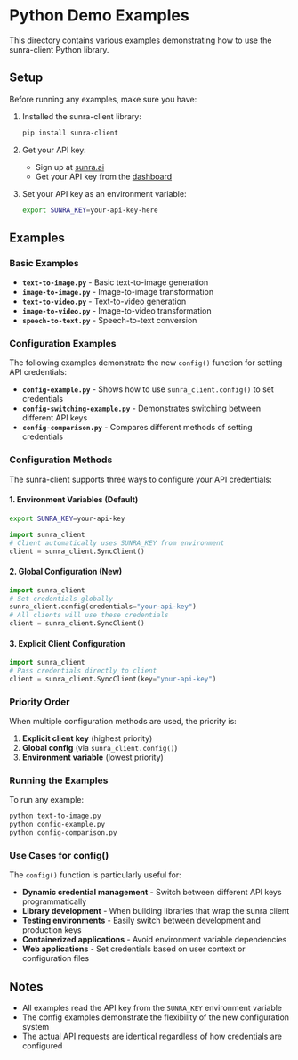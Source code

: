 # Python Demo Examples

This directory contains various examples demonstrating how to use the sunra-client Python library.

## Setup

Before running any examples, make sure you have:

1. Installed the sunra-client library:
   ```bash
   pip install sunra-client
   ```

2. Get your API key:
   - Sign up at [sunra.ai](https://sunra.ai)
   - Get your API key from the [dashboard](https://sunra.ai/dashboard/keys)

3. Set your API key as an environment variable:
   ```bash
   export SUNRA_KEY=your-api-key-here
   ```

## Examples

### Basic Examples

- **`text-to-image.py`** - Basic text-to-image generation
- **`image-to-image.py`** - Image-to-image transformation
- **`text-to-video.py`** - Text-to-video generation
- **`image-to-video.py`** - Image-to-video transformation
- **`speech-to-text.py`** - Speech-to-text conversion

### Configuration Examples

The following examples demonstrate the new `config()` function for setting API credentials:

- **`config-example.py`** - Shows how to use `sunra_client.config()` to set credentials
- **`config-switching-example.py`** - Demonstrates switching between different API keys
- **`config-comparison.py`** - Compares different methods of setting credentials

### Configuration Methods

The sunra-client supports three ways to configure your API credentials:

#### 1. Environment Variables (Default)
```bash
export SUNRA_KEY=your-api-key
```
```python
import sunra_client
# Client automatically uses SUNRA_KEY from environment
client = sunra_client.SyncClient()
```

#### 2. Global Configuration (New)
```python
import sunra_client
# Set credentials globally
sunra_client.config(credentials="your-api-key")
# All clients will use these credentials
client = sunra_client.SyncClient()
```

#### 3. Explicit Client Configuration
```python
import sunra_client
# Pass credentials directly to client
client = sunra_client.SyncClient(key="your-api-key")
```

### Priority Order

When multiple configuration methods are used, the priority is:
1. **Explicit client key** (highest priority)
2. **Global config** (via `sunra_client.config()`)
3. **Environment variable** (lowest priority)

### Running the Examples

To run any example:

```bash
python text-to-image.py
python config-example.py
python config-comparison.py
```

### Use Cases for config()

The `config()` function is particularly useful for:

- **Dynamic credential management** - Switch between different API keys programmatically
- **Library development** - When building libraries that wrap the sunra client
- **Testing environments** - Easily switch between development and production keys
- **Containerized applications** - Avoid environment variable dependencies
- **Web applications** - Set credentials based on user context or configuration files

## Notes

- All examples read the API key from the `SUNRA_KEY` environment variable
- The config examples demonstrate the flexibility of the new configuration system
- The actual API requests are identical regardless of how credentials are configured 
